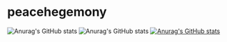 # peacehegemony

![Anurag's GitHub stats](https://github-readme-stats.vercel.app/api?username=Tornacyclo&count_private=true&show_icons=true&theme=react)
![Anurag's GitHub stats](https://github-readme-stats.vercel.app/api?username=anuraghazra&show_icons=true)
[![Anurag's GitHub stats](https://github-readme-stats.vercel.app/api?username=anuraghazra)](https://github.com/anuraghazra/github-readme-stats)
